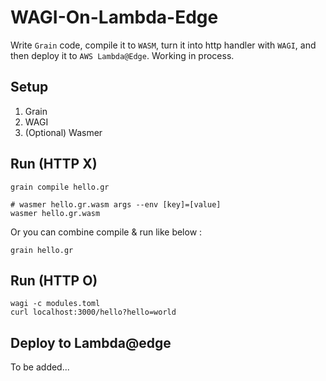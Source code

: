 # WAGI-On-Lambda-Edge
Write `Grain` code, compile it to `WASM`, turn it into http handler with `WAGI`, and then deploy it to `AWS Lambda@Edge`. Working in process.

## Setup
1. Grain
2. WAGI
3. (Optional) Wasmer

## Run (HTTP X)

```shell
grain compile hello.gr
```

```shell
# wasmer hello.gr.wasm args --env [key]=[value]
wasmer hello.gr.wasm
```

Or you can combine compile & run like below :

```shell
grain hello.gr
```

## Run (HTTP O)
```shell
wagi -c modules.toml
curl localhost:3000/hello?hello=world
```
## Deploy to Lambda@edge
To be added...
